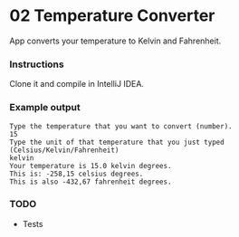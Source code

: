 # 02 Temperature Converter

App converts your temperature to Kelvin and Fahrenheit.

### Instructions
Clone it and compile in IntelliJ IDEA.

### Example output
```
Type the temperature that you want to convert (number).
15
Type the unit of that temperature that you just typed (Celsius/Kelvin/Fahrenheit)
kelvin
Your temperature is 15.0 kelvin degrees.
This is: -258,15 celsius degrees.
This is also -432,67 fahrenheit degrees.
```
### TODO
  * Tests